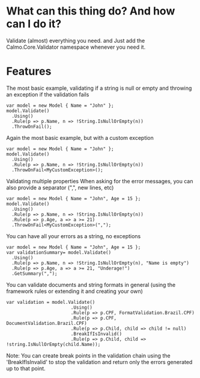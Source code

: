 # What can this thing do? And how can I do it?

Validate (almost) everything you need.
and
Just add the Calmo.Core.Validator namespace whenever you need it.

# Features

The most basic example, validating if a string is null or empty and throwing an exception if the validation fails
```
var model = new Model { Name = "John" };
model.Validate()
  .Using()
  .Rule(p => p.Name, n => !String.IsNullOrEmpty(n))
  .ThrowOnFail();
```

Again the most basic example, but with a custom exception
```
var model = new Model { Name = "John" };
model.Validate()
  .Using()
  .Rule(p => p.Name, n => !String.IsNullOrEmpty(n))
  .ThrowOnFail<MyCustomException>();
```

Validating multiple properties
When asking for the error messages, you can also provide a separator (",", new lines, etc)
```
var model = new Model { Name = "John", Age = 15 };
model.Validate()
  .Using()
  .Rule(p => p.Name, n => !String.IsNullOrEmpty(n))
  .Rule(p => p.Age, a => a >= 21)
  .ThrowOnFail<MyCustomException>(",");
```

You can have all your errors as a string, no exceptions
```
var model = new Model { Name = "John", Age = 15 };
var validationSummary= model.Validate()
  .Using()
  .Rule(p => p.Name, n => !String.IsNullOrEmpty(n), "Name is empty")
  .Rule(p => p.Age, a => a >= 21, "Underage!")
  .GetSummary(",");
```

You can validate documents and string formats in general (using the framework rules or extending it and creating your own)

```
var validation = model.Validate()
                        .Using()
                        .Rule(p => p.CPF, FormatValidation.Brazil.CPF)
                        .Rule(p => p.CPF, DocumentValidation.Brazil.CPF)
                        .Rule(p => p.Child, child => child != null)
                        .BreakIfIsInvalid()
                        .Rule(p => p.Child, child => !string.IsNullOrEmpty(child.Name));
```
Note: You can create break points in the validation chain using the 'BreakIfIsInvalid' to stop the validation and return only the errors generated up to that point.
